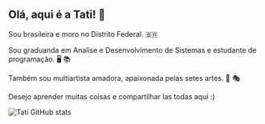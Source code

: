 ## Olá, aqui é a Tati! 👋

Sou brasileira e moro no Distrito Federal. 🇧🇷

Sou graduanda em Analise e Desenvolvimento de Sistemas e estudante de programaçâo. 🖥️ 📚

Também sou multiartista amadora, apaixonada pelas setes artes. 🎨 🎭 

Desejo aprender muitas coisas e compartilhar las todas aqui :)



![Tati GitHub stats](https://github-readme-stats.vercel.app/api?username=tatianecarolli&show_icons=true&theme=dark)
